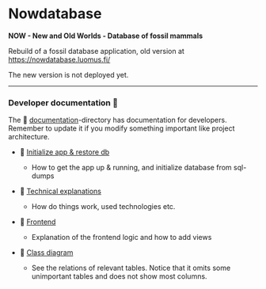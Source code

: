 # Nowdatabase

**NOW - New and Old Worlds - Database of fossil mammals**

Rebuild of a fossil database application, old version at https://nowdatabase.luomus.fi/ 

The new version is not deployed yet.

_____

### Developer documentation :page_with_curl:

The :open_file_folder: [documentation](documentation)-directory has documentation for developers. Remember to update it if you modify something important like project architecture.

+ :rocket: [Initialize app & restore db](documentation/init.md) 
  + How to get the app up & running, and initialize database from sql-dumps

+ :wrench: [Technical explanations](documentation/technical_explanations.md) 
  + How do things work, used technologies etc.

+ :memo: [Frontend](documentation/frontend.md) 
  + Explanation of the frontend logic and how to add views

+ :mag_right: [Class diagram](documentation/class_diagram.md) 
  + See the relations of relevant tables. Notice that it omits some unimportant tables and does not show most columns.
